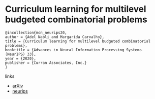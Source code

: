 # Curriculum learning for multilevel budgeted combinatorial problems

```
@incollection{mcn_neurips20,
author = {Adel Nabli and Margarida Carvalho},
title = {Curriculum learning for multilevel budgeted combinatorial problems},
booktitle = {Advances in Neural Information Processing Systems (NeurIPS) 33},
year = {2020},
publisher = {Curran Associates, Inc.}
}
```

links
- [arXiv](https://arxiv.org/abs/2007.03151)
- [neurips](https://nips.cc/Conferences/2020/ScheduleMultitrack?event=18681)

